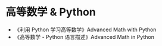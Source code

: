 # 高等数学 & Python

* 《利用 Python 学习高等数学》Advanced Math with Python
* 《高等数学 - Python 语言描述》Advanced Math in Python
